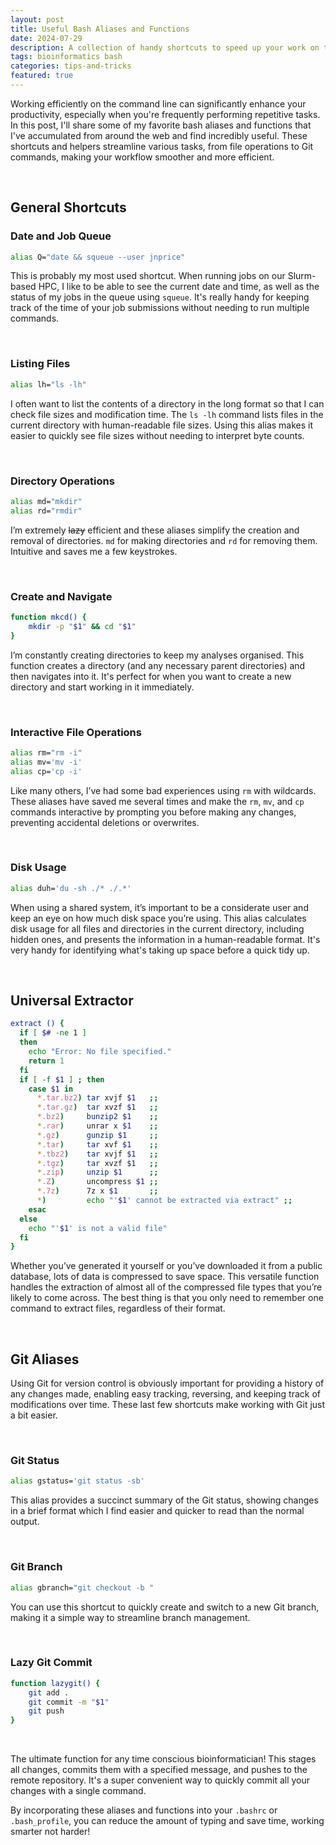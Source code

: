 ```yaml
---
layout: post
title: Useful Bash Aliases and Functions
date: 2024-07-29
description: A collection of handy shortcuts to speed up your work on the command line.
tags: bioinformatics bash
categories: tips-and-tricks
featured: true
---
```


Working efficiently on the command line can significantly enhance your productivity, especially when you're frequently performing repetitive tasks. In this post, I'll share some of my favorite bash aliases and functions that I've accumulated from around the web and find incredibly useful. These shortcuts and helpers streamline various tasks, from file operations to Git commands, making your workflow smoother and more efficient.

<br>

## General Shortcuts

### Date and Job Queue

```bash
alias Q="date && squeue --user jnprice"
```

This is probably my most used shortcut. When running jobs on our Slurm-based HPC, I like to be able to see the current date and time, as well as the status of my jobs in the queue using `squeue`. It's really handy for keeping track of the time of your job submissions without needing to run multiple commands.

<br>

### Listing Files

```bash
alias lh="ls -lh"
```

I often want to list the contents of a directory in the long format so that I can check file sizes and modification time. The `ls -lh` command lists files in the current directory with human-readable file sizes. Using this alias makes it easier to quickly see file sizes without needing to interpret byte counts.

<br>

### Directory Operations

```bash
alias md="mkdir"
alias rd="rmdir"
```

I’m extremely ~~lazy~~ efficient and these aliases simplify the creation and removal of directories. `md` for making directories and `rd` for removing them. Intuitive and saves me a few keystrokes.

<br>

### Create and Navigate

```bash
function mkcd() {
    mkdir -p "$1" && cd "$1"
}
```

I’m constantly creating directories to keep my analyses organised. This function creates a directory (and any necessary parent directories) and then navigates into it. It's perfect for when you want to create a new directory and start working in it immediately.

<br>

### Interactive File Operations

```bash
alias rm="rm -i"
alias mv='mv -i'
alias cp='cp -i'
```

Like many others, I’ve had some bad experiences using `rm` with wildcards. These aliases have saved me several times and make the `rm`, `mv`, and `cp` commands interactive by prompting you before making any changes, preventing accidental deletions or overwrites.

<br>

### Disk Usage

```bash
alias duh='du -sh ./* ./.*'
```

When using a shared system, it’s important to be a considerate user and keep an eye on how much disk space you’re using. This alias calculates disk usage for all files and directories in the current directory, including hidden ones, and presents the information in a human-readable format. It's very handy for identifying what's taking up space before a quick tidy up.

<br>

## Universal Extractor

```bash
extract () {
  if [ $# -ne 1 ]
  then
    echo "Error: No file specified."
    return 1
  fi
  if [ -f $1 ] ; then
    case $1 in
      *.tar.bz2) tar xvjf $1   ;;
      *.tar.gz)  tar xvzf $1   ;;
      *.bz2)     bunzip2 $1    ;;
      *.rar)     unrar x $1    ;;
      *.gz)      gunzip $1     ;;
      *.tar)     tar xvf $1    ;;
      *.tbz2)    tar xvjf $1   ;;
      *.tgz)     tar xvzf $1   ;;
      *.zip)     unzip $1      ;;
      *.Z)       uncompress $1 ;;
      *.7z)      7z x $1       ;;
      *)         echo "'$1' cannot be extracted via extract" ;;
    esac
  else
    echo "'$1' is not a valid file"
  fi
}
```

Whether you’ve generated it yourself or you’ve downloaded it from a public database, lots of data is compressed to save space. This versatile function handles the extraction of almost all of the compressed file types that you’re likely to come across. The best thing is that you only need to remember one command to extract files, regardless of their format.

<br>

## Git Aliases

Using Git for version control is obviously important for providing a history of any changes made, enabling easy tracking, reversing, and keeping track of modifications over time. These last few shortcuts make working with Git just a bit easier.

<br>

### Git Status

```bash
alias gstatus='git status -sb'

```

This alias provides a succinct summary of the Git status, showing changes in a brief format which I find easier and quicker to read than the normal output.

<br>

### Git Branch

```bash
alias gbranch="git checkout -b "

```

You can use this shortcut to quickly create and switch to a new Git branch, making it a simple way to streamline branch management.

<br>

### Lazy Git Commit

```bash
function lazygit() {
    git add .
    git commit -m "$1"
    git push
}

```

<br>

The ultimate function for any time conscious bioinformatician! This stages all changes, commits them with a specified message, and pushes to the remote repository. It's a super convenient way to quickly commit all your changes with a single command.

By incorporating these aliases and functions into your `.bashrc` or `.bash_profile`, you can reduce the amount of typing and save time, working smarter not harder!